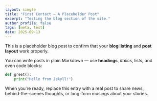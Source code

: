 ```yaml
---
layout: single
title: "First Contact — A Placeholder Post"
excerpt: "Testing the blog section of the site."
author_profile: false
tags: [meta, test]
date: 2025-09-13
---
```


This is a placeholder blog post to confirm that your **blog listing** and **post layout** work properly.

You can write posts in plain Markdown — use **headings**, *italics*, lists, and even code blocks:

```python
def greet():
    print("Hello from Jekyll!")
```

When you're ready, replace this entry with a real post to share news, behind-the-scenes thoughts, or long-form musings about your stories.
